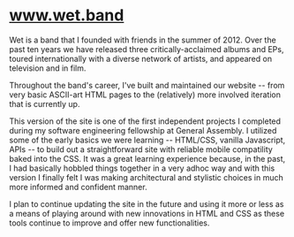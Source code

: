 # www.wet.band



Wet is a band that I founded with friends in the summer of 2012. Over the past ten years we have released three critically-acclaimed albums and EPs, toured internationally with a diverse network of artists, and appeared on television and in film. 

Throughout the band's career, I've built and maintained our website -- from very basic ASCII-art HTML pages to the (relatively) more involved iteration that is currently up.

This version of the site is one of the first independent projects I completed during my software engineering fellowship at General Assembly. I utilized some of the early basics we were learning -- HTML/CSS, vanilla Javascript, APIs -- to build out a straightforward site with reliable mobile compatility baked into the CSS. It was a great learning experience because, in the past, I had basically hobbled things together in a very adhoc way and with this version I finally felt I was making architectural and stylistic choices in much more informed and confident manner.

I plan to continue updating the site in the future and using it more or less as a means of playing around with new innovations in HTML and CSS as these tools continue to improve and offer new functionalities.
